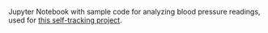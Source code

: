Jupyter Notebook with sample code for analyzing blood pressure readings, used for [this self-tracking project](https://forum.quantifiedself.com/t/2-months-of-blood-pressure-tracking/6284).
